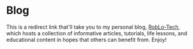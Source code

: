 # Blog
This is a redirect link that'll take you to my personal blog, [RobLo-Tech](https://wordpress.roblo-tech.com/), which hosts a collection of informative articles, tutorials, life lessons, and educational content in hopes that others can benefit from. Enjoy!